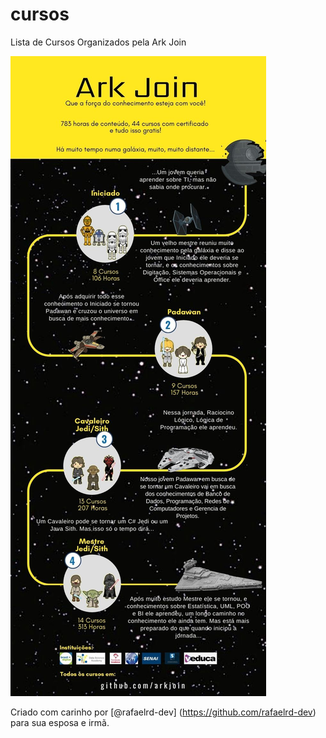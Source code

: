 # cursos
Lista de Cursos Organizados pela Ark Join


![GitHub Logo](/imagens/Infografico.jpg)

Criado com carinho por [@rafaelrd-dev] (https://github.com/rafaelrd-dev) para sua esposa e irmã.

